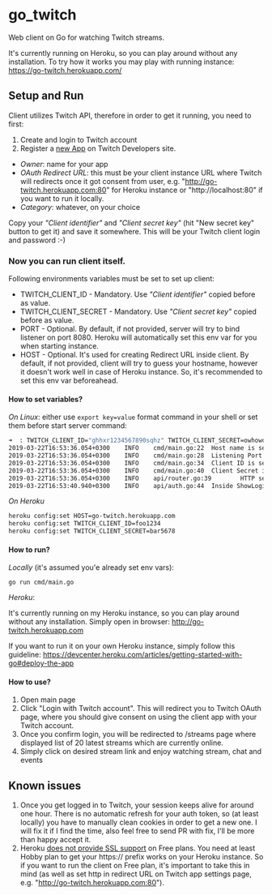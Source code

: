 # go_twitch
Web client on Go for watching Twitch streams. 

It's currently running on Heroku, so you can play around without any installation. 
To try how it works you may play with running instance: https://go-twitch.herokuapp.com/

## Setup and Run
Client utilizes Twitch API, therefore in order to get it running, you need to first:
1. Create and login to Twitch account
2. Register a [new App](https://dev.twitch.tv/console/apps) on Twitch Developers site.
* *Owner*: name for your app
* *OAuth Redirect URL*: this must be your client instance URL where Twitch will redirects once it got consent from user, e.g. "http://go-twitch.herokuapp.com:80" for Heroku instance or "http://localhost:80" if you want to run it locally.
* *Category*: whatever, on your choice

Copy your *"Client identifier"* and *"Client secret key"* (hit "New secret key" button to get it) and save it somewhere. This will be your Twitch client login and password :-)


### Now you can run client itself. 
Following environments variables must be set to set up client:

* TWITCH_CLIENT_ID - Mandatory. Use *"Client identifier"* copied before as value.
* TWITCH_CLIENT_SECRET - Mandatory. Use *"Client secret key"* copied before as value.
* PORT - Optional. By default, if not provided, server will try to bind listener on port 8080. Heroku will automatically set this env var for you when starting instance.
* HOST - Optional. It's used for creating Redirect URL inside client. By default, if not provided, client will try to guess your hostname, however it doesn't work well in case of Heroku instance. So, it's recommended to set this env var beforeahead.

#### How to set variables?
*On Linux*:
either use `export key=value` format command in your shell or set them before start server command:
```bash
➜  : TWITCH_CLIENT_ID="ghhxr1234567890sqhz" TWITCH_CLIENT_SECRET=owhowqheqwheoq HOST=localhost go run cmd/main.go
2019-03-22T16:53:36.054+0300    INFO    cmd/main.go:22  Host name is set        {"Host": "localhost"}
2019-03-22T16:53:36.054+0300    INFO    cmd/main.go:28  Listening Port is set   {"Port": "8080"}
2019-03-22T16:53:36.054+0300    INFO    cmd/main.go:34  Client ID is set, OK    {"ID": "ghhxr1234567890sqhz"}
2019-03-22T16:53:36.054+0300    INFO    cmd/main.go:40  Client Secret is set, OK
2019-03-22T16:53:36.054+0300    INFO    api/router.go:39        HTTP service started    {"Incoming": "http://localhost:80", "Outgoing": "http://localhost:8080"}
2019-03-22T16:53:40.940+0300    INFO    api/auth.go:44  Inside ShowLoginPage() view function    {"Method": "GET"}
```

*On Heroku*
```bash
heroku config:set HOST=go-twitch.herokuapp.com
heroku config:set TWITCH_CLIENT_ID=foo1234
heroku config:set TWITCH_CLIENT_SECRET=bar5678
```

#### How to run?
*Locally* (it's assumed you'e already set env vars):

`go run cmd/main.go`

*Heroku*:

It's currently running on my Heroku instance, so you can play around without any installation. Simply open in browser: http://go-twitch.herokuapp.com

If you want to run it on your own Heroku instance, simply follow this guideline:
https://devcenter.heroku.com/articles/getting-started-with-go#deploy-the-app

#### How to use?
1. Open main page
2. Click "Login with Twitch account". This will redirect you to Twitch OAuth page, where you should give consent on using the client app with your Twitch account.
3. Once you confirm login, you will be redirected to /streams page where displayed list of 20 latest streams which are currently online.
4. Simply click on desired stream link and enjoy watching stream, chat and events

## Known issues
1. Once you get logged in to Twitch, your session keeps alive for around one hour. There is no automatic refresh for your auth token, so (at least locally) you have to manually clean cookies in order to get a new one. I will fix it if I find the time, also feel free to send PR with fix, I'll be more than happy accept it.
2. Heroku [does not provide SSL support](https://www.heroku.com/pricing) on Free plans. You need at least Hobby plan to get your https:// prefix works on your Heroku instance. So if you want to run the client on Free plan, it's important to take this in mind (as well as set http in redirect URL on Twitch app settings page, e.g. "http://go-twitch.herokuapp.com:80").
